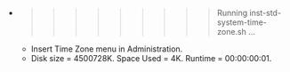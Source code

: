 * >>>>>>>>> Running inst-std-system-time-zone.sh ...
  * Insert Time Zone menu in Administration.
  * Disk size = 4500728K. Space Used = 4K. Runtime = 00:00:00:01.
